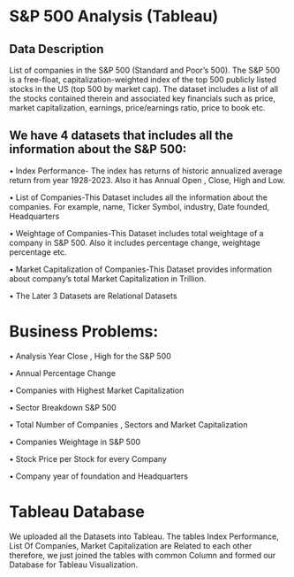 # S&P 500 Analysis (Tableau)

## Data Description 

List of companies in the S&P 500 (Standard and Poor’s 500). The S&P 500 is a free-float, capitalization-weighted index of the top 500 publicly listed stocks in the US (top 500 by market cap). The dataset includes a list of all the stocks contained therein and associated key financials such as price, market capitalization, earnings, price/earnings ratio, price to book etc.


## We have 4 datasets that includes all the information about the S&P 500:

•	Index Performance- The index has returns of historic annualized average return from year 1928-2023. Also it has Annual Open , Close, High and Low.

•	List of Companies-This Dataset includes all the information about the companies. For example, name, Ticker Symbol, industry, Date founded, Headquarters

•	Weightage of Companies-This Dataset includes total weightage of a company in S&P 500. Also it includes percentage change, weightage percentage etc.

•	Market Capitalization of Companies-This Dataset provides information about company’s total Market Capitalization in Trillion.

•	The Later 3 Datasets are Relational Datasets  

# Business Problems:

•	Analysis Year Close , High for the S&P 500

•	Annual Percentage Change

•	Companies with Highest Market Capitalization

•	Sector Breakdown S&P 500

•	Total Number of Companies , Sectors and Market Capitalization

•	Companies Weightage in S&P 500

•	Stock Price per Stock for every Company

•	Company year of foundation and Headquarters 

# Tableau Database

We uploaded all the Datasets into Tableau.
The tables Index Performance, List Of Companies, Market Capitalization are Related to each other therefore, we just joined the tables with common Column and formed our Database for Tableau Visualization.


